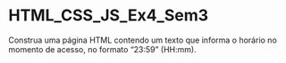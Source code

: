 # HTML_CSS_JS_Ex4_Sem3

Construa uma página HTML contendo um texto que informa o horário no momento de acesso, no formato “23:59” (HH:mm).
